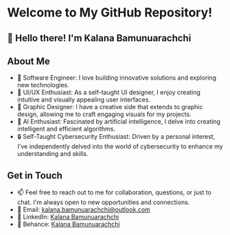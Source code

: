 # Welcome to My GitHub Repository!

## 👋 Hello there! I'm Kalana Bamunuarachchi

## About Me
- 🚀 Software Engineer: I love building innovative solutions and exploring new technologies.
- 🎨 UI/UX Enthusiast: As a self-taught UI designer, I enjoy creating intuitive and visually appealing user interfaces.
- 🎨 Graphic Designer: I have a creative side that extends to graphic design, allowing me to craft engaging visuals for my projects.
- 🤖 AI Enthusiast: Fascinated by artificial intelligence, I delve into creating intelligent and efficient algorithms.
- 🔒 Self-Taught Cybersecurity Enthusiast: Driven by a personal interest, I've independently delved into the world of cybersecurity to enhance my understanding and skills.

## Get in Touch
- 📫 Feel free to reach out to me for collaboration, questions, or just to chat. I'm always open to new opportunities and connections.
- 📧 Email: [kalana.bamunuarachchi@outlook.com](mailto:kalana.bamunuarachchi@outlook.com)
- 💼 LinkedIn: [Kalana Bamunuarachchi](https://www.linkedin.com/in/kalana-bamunuarachchi/)
- 🎨 Behance:  [Kalana Bamunuarachchi](https://www.behance.net/kalanabamunua1)
  

